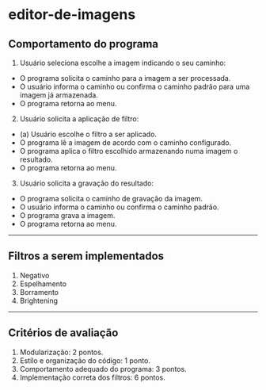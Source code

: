 # editor-de-imagens

## Comportamento do programa

1. Usuário seleciona escolhe a imagem indicando o seu caminho:

- O programa solicita o caminho para a imagem a ser processada.
- O usuário informa o caminho ou confirma o caminho padrão para uma imagem já armazenada.
- O programa retorna ao menu.

2. Usuário solicita a aplicação de filtro:

- (a) Usuário escolhe o filtro a ser aplicado.
- O programa lê a imagem de acordo com o caminho configurado.
- O programa aplica o filtro escolhido armazenando numa imagem o resultado.
- O programa retorna ao menu.

3. Usuário solicita a gravação do resultado:

- O programa solicita o caminho de gravação da imagem.
- O usuário informa o caminho ou confirma o caminho padrão.
- O programa grava a imagem.
- O programa retorna ao menu.

---

## Filtros a serem implementados

1. Negativo
2. Espelhamento
3. Borramento
4. Brightening

---

## Critérios de avaliação

1. Modularização: 2 pontos.
2. Estilo e organização do código: 1 ponto.
3. Comportamento adequado do programa: 3 pontos.
4. Implementação correta dos filtros: 6 pontos.
